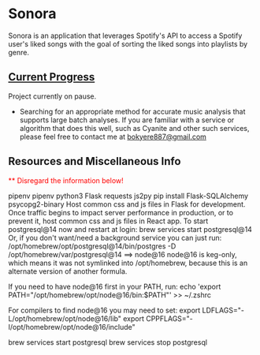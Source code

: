 # Sonora
Sonora is an application that leverages Spotify's API to access a Spotify user's liked songs with the goal of sorting the liked songs into playlists by genre.

## <u>Current Progress</u>
Project currently on pause.
* Searching for an appropriate method for accurate music analysis that supports large batch analyses. If you are familiar with a service or algorithm that does this well, such as Cyanite and other such services, please feel free to contact me at bokyere887@gmail.com


## Resources and Miscellaneous Info
<span style="color: red;">** Disregard the information below!</span>

pipenv
pipenv
python3
Flask
requests
js2py
pip install Flask-SQLAlchemy psycopg2-binary
Host common css and js files in Flask for development. Once traffic begins to impact server performance in production, or to prevent it, host common css and js files in React app.
To start postgresql@14 now and restart at login:
  brew services start postgresql@14
Or, if you don't want/need a background service you can just run:
  /opt/homebrew/opt/postgresql@14/bin/postgres -D /opt/homebrew/var/postgresql@14
==> node@16
node@16 is keg-only, which means it was not symlinked into /opt/homebrew,
because this is an alternate version of another formula.

If you need to have node@16 first in your PATH, run:
  echo 'export PATH="/opt/homebrew/opt/node@16/bin:$PATH"' >> ~/.zshrc

For compilers to find node@16 you may need to set:
  export LDFLAGS="-L/opt/homebrew/opt/node@16/lib"
  export CPPFLAGS="-I/opt/homebrew/opt/node@16/include"

brew services start postgresql
brew services stop postgresql

